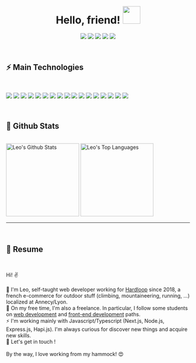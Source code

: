 <h1 align="center">
  Hello, friend!
  <a href="#"><img src="https://media.giphy.com/media/CXzRJA18RJAtmpPNBC/giphy.gif" width="48"></a>
</h1>

<p align="center">   
  <a href="mailto:leogrambert@protonmail.com" target="_blank"><img src="https://img.shields.io/badge/-Email-0D1117?style=for-the-badge&logo=gmail&logoColor=F0DB4F"></a>
  <a href="https://de.linkedin.com/in/leogrambert" target="_blank"><img src="https://img.shields.io/badge/-LinkedIn-0D1117?style=for-the-badge&logo=linkedin&logoColor=F0DB4F"></a>
  <a href="https://www.leogrambert.fr" target="_blank"><img src="https://img.shields.io/badge/-website-0D1117?style=for-the-badge&logo=website&logoColor=F0DB4F"></a> 
  <a href="https://open.spotify.com/playlist/5Y1X4MgUbtWG9zQRQkp1aH?si=313129e7bf934b9e" target="_blank"><img src="https://img.shields.io/badge/spotify-0D1117?style=for-the-badge&logo=spotify&logoColor=F0DB4F"></a>
  <a href="t.me/LeoGrambert" target="_blank"><img src="https://img.shields.io/badge/telegram-0D1117?style=for-the-badge&logo=telegram&logoColor=F0DB4F"></a>
</p>


<br/>

<h2>⚡ Main Technologies</h2>

<br/>

<p>
  <a href="#"><img src="https://img.shields.io/badge/-JavaScript-0D1117?style=flat-square&logo=javascript&logoColor=F0DB4F"></a>
  <a href="#"><img src="https://img.shields.io/badge/-TypeScript-0D1117?style=flat-square&logo=typescript&logoColor=F0DB4F"></a>
  <a href="#"><img src="https://img.shields.io/badge/-HTML5-0D1117?style=flat-square&logo=html5&logoColor=F0DB4F"></a>
  <a href="#"><img src="https://img.shields.io/badge/-CSS3-0D1117?style=flat-square&logo=css3&logoColor=F0DB4F"></a>
  <a href="#"><img src="https://img.shields.io/badge/-Tailwindcss-0D1117?style=flat-square&logo=Tailwindcss&logoColor=F0DB4F"></a>
  <a href="#"><img src="https://img.shields.io/badge/-React-0D1117?style=flat-square&logo=react&logoColor=F0DB4F"></a>
  <a href="#"><img src="https://img.shields.io/badge/Vercel%20-%230D1117.svg?style=flat-square&logo=vercel&logoColor=F0DB4F"></a>
  <a href="#"><img src="https://img.shields.io/badge/-Nodejs-0D1117?style=flat-square&logo=Node.js&logoColor=F0DB4F"></a>
  <a href="#"><img src="https://img.shields.io/badge/-Expressjs-0D1117?style=flat-square&logo=Express.js&logoColor=F0DB4F"></a>
  <a href="#"><img src="https://img.shields.io/badge/-Hapijs-0D1117?style=flat-square&logo=Hapi.js&logoColor=F0DB4F"></a>
  <a href="#"><img src="https://img.shields.io/badge/Bash%20-%230D1117.svg?style=flat-square&logo=gnu-bash&logoColor=F0DB4F"></a>
  <a href="#"><img src="https://img.shields.io/badge/-Git-0D1117?style=flat-square&logo=git&logoColor=F0DB4F"></a>
  <a href="#"><img src="https://img.shields.io/badge/Markdown-%230D1117.svg?style=flat-square&logo=markdown&logoColor=F0DB4F"></a>
  <a href="#"><img src="https://img.shields.io/badge/-MySQL-0D1117?style=flat-square&logo=mysql&logoColor=F0DB4F"></a>
  <a href="#"><img src="https://img.shields.io/badge/-Docker-0D1117?style=flat-square&logo=docker&logoColor=F0DB4F"></a>
  <a href="#"><img src="https://img.shields.io/badge/-Linux-0D1117?style=flat-square&logo=linux&logoColor=F0DB4F"></a>
  <a href="#"><img src="https://img.shields.io/badge/-Raspberry%20Pi-0D1117?style=flat-square&logo=Raspberry-Pi&logoColor=F0DB4F"></a>
</p>

<br/>


<h2>📃 Github Stats</h2>

<br/>

<diV>

  <div>
    <a href="#"><img alt="Leo's Github Stats" src="https://github-readme-stats.vercel.app/api?username=leogrambert&show_icons=true&include_all_commits=true&count_private=true&theme=react&hide_border=true&bg_color=0D1117&title_color=F0DB4F&icon_color=F0DB4F" height="200"/></a>
    <a href="#"><img alt="Leo's Top Languages" src="https://github-readme-stats.vercel.app/api/top-langs/?username=leogrambert&langs_count=10&layout=compact&theme=react&hide_border=true&bg_color=0D1117&title_color=F0DB4F&icon_color=F0DB4F" height="200"/></a>
    <br/>
  </div>

  <hr/>
</div>

<br/>

<h2>📜 Resume </h2>

<br/>

<p>
  Hi! ✌️<br /><br />
  🔭 I'm Leo, self-taught web developer working for <a href="https://www.hardloop.fr" target="_blank">Hardloop</a> since 2018, a french e-commerce for outdoor stuff (climbing, mountaineering, running, ...) localized at Annecy/Lyon.<br />
  🌱 On my free time, I'm also a freelance. In particular, I follow some students on <a href="https://openclassrooms.com/fr/paths/185-developpeur-web" target="_blank">web development</a> and <a href="https://openclassrooms.com/fr/paths/314-developpeur-front-end" target="_blank">front-end development</a> paths.<br>
  ⚡ I'm working mainly with Javascript/Typescript (Next.js, Node.js, Express.js, Hapi.js). I'm always curious for discover new things and acquire new skills.<br />
  💬 Let's get in touch !<br/> <br />
  By the way, I love working from my hammock! 😍
</p>


<br/>

<!--
**LeoGrambert/LeoGrambert** is a ✨ _special_ ✨ repository because its `README.md` (this file) appears on your GitHub profile.

Here are some ideas to get you started:

-  I’m currently working on ...
-  I’m currently learning ...
- 👯 I’m looking to collaborate on ...
- 🤔 I’m looking for help with ...
-  Ask me about ...
- 📫 How to reach me: ...
- 😄 Pronouns: ...
-  Fun fact: ...
-->
